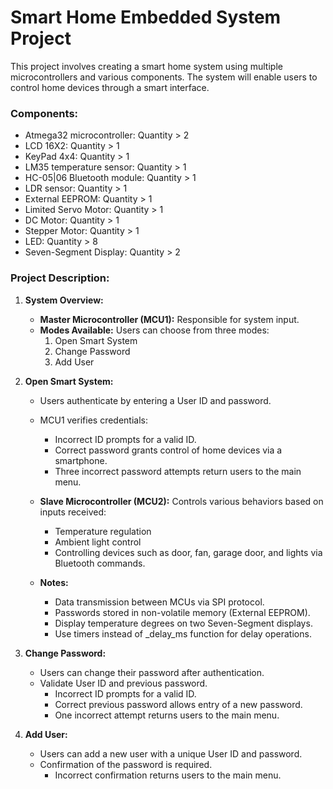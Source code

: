 
# Smart Home Embedded System Project

This project involves creating a smart home system using multiple microcontrollers and various components. The system will enable users to control home devices through a smart interface.

### Components:

- Atmega32 microcontroller: Quantity > 2
- LCD 16X2: Quantity > 1
- KeyPad 4x4: Quantity > 1
- LM35 temperature sensor: Quantity > 1
- HC-05|06 Bluetooth module: Quantity > 1
- LDR sensor: Quantity > 1
- External EEPROM: Quantity > 1
- Limited Servo Motor: Quantity > 1
- DC Motor: Quantity > 1
- Stepper Motor: Quantity > 1
- LED: Quantity > 8
- Seven-Segment Display: Quantity > 2

### Project Description:

1. **System Overview:**
    - **Master Microcontroller (MCU1):** Responsible for system input.
    - **Modes Available:** Users can choose from three modes:
        1. Open Smart System
        2. Change Password
        3. Add User

2. **Open Smart System:**
    - Users authenticate by entering a User ID and password.
    - MCU1 verifies credentials:
        - Incorrect ID prompts for a valid ID.
        - Correct password grants control of home devices via a smartphone.
        - Three incorrect password attempts return users to the main menu.

    - **Slave Microcontroller (MCU2):** Controls various behaviors based on inputs received:
        - Temperature regulation
        - Ambient light control
        - Controlling devices such as door, fan, garage door, and lights via Bluetooth commands.

    - **Notes:**
        - Data transmission between MCUs via SPI protocol.
        - Passwords stored in non-volatile memory (External EEPROM).
        - Display temperature degrees on two Seven-Segment displays.
        - Use timers instead of _delay_ms function for delay operations.

3. **Change Password:**
    - Users can change their password after authentication.
    - Validate User ID and previous password.
        - Incorrect ID prompts for a valid ID.
        - Correct previous password allows entry of a new password.
        - One incorrect attempt returns users to the main menu.

4. **Add User:**
    - Users can add a new user with a unique User ID and password.
    - Confirmation of the password is required.
        - Incorrect confirmation returns users to the main menu.


